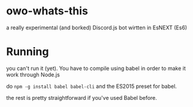 # owo-whats-this
a really experimental (and borked) Discord.js bot wirtten in EsNEXT (Es6)

# Running

you can't run it (yet). You have to compile using babel in order to make it work through Node.js

do ``npm -g install babel babel-cli`` and the ES2015 preset for babel.

the rest is pretty straightforward if you've used Babel before.
